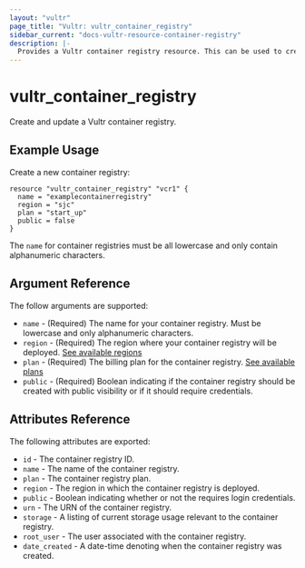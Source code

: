 ```yaml
---
layout: "vultr"
page_title: "Vultr: vultr_container_registry"
sidebar_current: "docs-vultr-resource-container-registry"
description: |-
  Provides a Vultr container registry resource. This can be used to create, read, modify, and delete registries on your Vultr account.
---
```


# vultr_container_registry

Create and update a Vultr container registry.

## Example Usage

Create a new container registry:

```hcl
resource "vultr_container_registry" "vcr1" {
  name = "examplecontainerregistry"
  region = "sjc"
  plan = "start_up"
  public = false
}
```

The `name` for container registries must be all lowercase and only contain alphanumeric characters.

## Argument Reference

The follow arguments are supported:

* `name` - (Required) The name for your container registry.  Must be lowercase and only alphanumeric characters.
* `region` - (Required) The region where your container registry will be deployed. [See available regions](https://www.vultr.com/api/#tag/Container-Registry/operation/list-registry-regions)
* `plan` - (Required) The billing plan for the container registry. [See available plans](https://www.vultr.com/api/#tag/Container-Registry/operation/list-registry-plans)
* `public` - (Required) Boolean indicating if the container registry should be created with public visibility or if it should require credentials.

## Attributes Reference

The following attributes are exported:
* `id` - The container registry ID.
* `name` - The name of the container registry.
* `plan` - The container registry plan.
* `region` - The region in which the container registry is deployed.
* `public` - Boolean indicating whether or not the requires login credentials.
* `urn` - The URN of the container registry.
* `storage` - A listing of current storage usage relevant to the container registry.
* `root_user` - The user associated with the container registry.
* `date_created` - A date-time denoting when the container registry was created.
